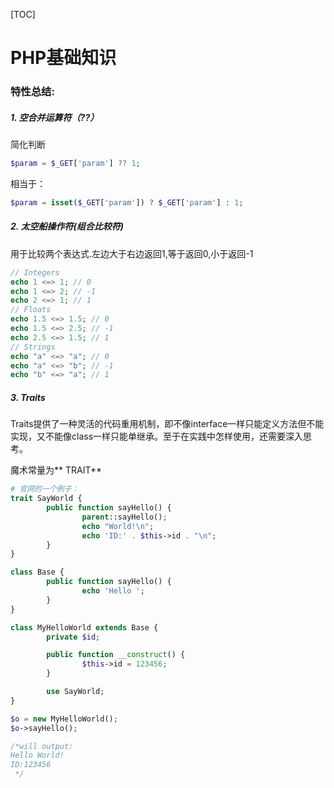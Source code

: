 \[TOC\]

# PHP基础知识

### 特性总结:

##### 1. 空合并运算符（??）

简化判断

```php
$param = $_GET['param'] ?? 1;
```

相当于：

```php
$param = isset($_GET['param']) ? $_GET['param'] : 1;
```

##### 2. 太空船操作符\(组合比较符\)

用于比较两个表达式.左边大于右边返回1,等于返回0,小于返回-1

```php
// Integers
echo 1 <=> 1; // 0
echo 1 <=> 2; // -1
echo 2 <=> 1; // 1
// Floats
echo 1.5 <=> 1.5; // 0
echo 1.5 <=> 2.5; // -1
echo 2.5 <=> 1.5; // 1
// Strings
echo "a" <=> "a"; // 0
echo "a" <=> "b"; // -1
echo "b" <=> "a"; // 1
```

##### 3. **Traits**

Traits提供了一种灵活的代码重用机制，即不像interface一样只能定义方法但不能实现，又不能像class一样只能单继承。至于在实践中怎样使用，还需要深入思考。

魔术常量为** TRAIT**

```php
# 官网的一个例子：  
trait SayWorld {  
        public function sayHello() {  
                parent::sayHello();  
                echo "World!\n";  
                echo 'ID:' . $this->id . "\n";  
        }  
}  

class Base {  
        public function sayHello() {  
                echo 'Hello ';  
        }  
}  

class MyHelloWorld extends Base {  
        private $id;  

        public function __construct() {  
                $this->id = 123456;  
        }  

        use SayWorld;  
}  

$o = new MyHelloWorld();  
$o->sayHello();  

/*will output: 
Hello World! 
ID:123456 
 */
```



